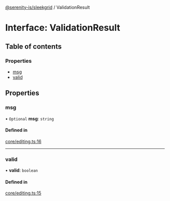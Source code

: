[@serenity-is/sleekgrid](../README.md) / ValidationResult

# Interface: ValidationResult

## Table of contents

### Properties

- [msg](ValidationResult.md#msg)
- [valid](ValidationResult.md#valid)

## Properties

### msg

• `Optional` **msg**: `string`

#### Defined in

[core/editing.ts:16](https://github.com/serenity-is/sleekgrid/blob/master/src/core/editing.ts#line&#x3D;16)

___

### valid

• **valid**: `boolean`

#### Defined in

[core/editing.ts:15](https://github.com/serenity-is/sleekgrid/blob/master/src/core/editing.ts#line&#x3D;15)
